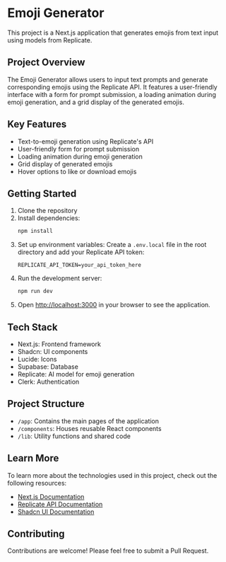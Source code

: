 # Emoji Generator

This project is a Next.js application that generates emojis from text input using models from Replicate.

## Project Overview

The Emoji Generator allows users to input text prompts and generate corresponding emojis using the Replicate API. It features a user-friendly interface with a form for prompt submission, a loading animation during emoji generation, and a grid display of the generated emojis.

## Key Features

- Text-to-emoji generation using Replicate's API
- User-friendly form for prompt submission
- Loading animation during emoji generation
- Grid display of generated emojis
- Hover options to like or download emojis

## Getting Started

1. Clone the repository
2. Install dependencies:
   ```bash
   npm install
   ```
3. Set up environment variables:
   Create a `.env.local` file in the root directory and add your Replicate API token:
   ```
   REPLICATE_API_TOKEN=your_api_token_here
   ```
4. Run the development server:
   ```bash
   npm run dev
   ```
5. Open [http://localhost:3000](http://localhost:3000) in your browser to see the application.

## Tech Stack

- Next.js: Frontend framework
- Shadcn: UI components
- Lucide: Icons
- Supabase: Database
- Replicate: AI model for emoji generation
- Clerk: Authentication

## Project Structure

- `/app`: Contains the main pages of the application
- `/components`: Houses reusable React components
- `/lib`: Utility functions and shared code

## Learn More

To learn more about the technologies used in this project, check out the following resources:

- [Next.js Documentation](https://nextjs.org/docs)
- [Replicate API Documentation](https://replicate.com/docs)
- [Shadcn UI Documentation](https://ui.shadcn.com/)

## Contributing

Contributions are welcome! Please feel free to submit a Pull Request.
